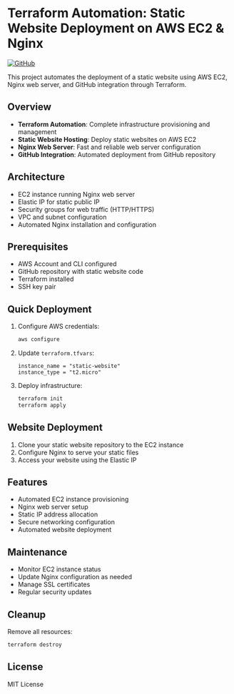 # Terraform Automation: Static Website Deployment on AWS EC2 & Nginx

[![GitHub](https://img.shields.io/badge/GitHub-aws--terraform--ec2-blue)](https://github.com/ShubhamMca88/ec2-nginx-static-deploy-terraform?tab=readme-ov-file)

This project automates the deployment of a static website using AWS EC2, Nginx web server, and GitHub integration through Terraform.

## Overview

- **Terraform Automation**: Complete infrastructure provisioning and management
- **Static Website Hosting**: Deploy static websites on AWS EC2
- **Nginx Web Server**: Fast and reliable web server configuration
- **GitHub Integration**: Automated deployment from GitHub repository

## Architecture

- EC2 instance running Nginx web server
- Elastic IP for static public IP
- Security groups for web traffic (HTTP/HTTPS)
- VPC and subnet configuration
- Automated Nginx installation and configuration

## Prerequisites

- AWS Account and CLI configured
- GitHub repository with static website code
- Terraform installed
- SSH key pair

## Quick Deployment

1. Configure AWS credentials:
   ```bash
   aws configure
   ```

2. Update `terraform.tfvars`:
   ```hcl
   instance_name = "static-website"
   instance_type = "t2.micro"
   ```

3. Deploy infrastructure:
   ```bash
   terraform init
   terraform apply
   ```

## Website Deployment

1. Clone your static website repository to the EC2 instance
2. Configure Nginx to serve your static files
3. Access your website using the Elastic IP

## Features

- Automated EC2 instance provisioning
- Nginx web server setup
- Static IP address allocation
- Secure networking configuration
- Automated website deployment

## Maintenance

- Monitor EC2 instance status
- Update Nginx configuration as needed
- Manage SSL certificates
- Regular security updates

## Cleanup

Remove all resources:
```bash
terraform destroy
```

## License

MIT License 